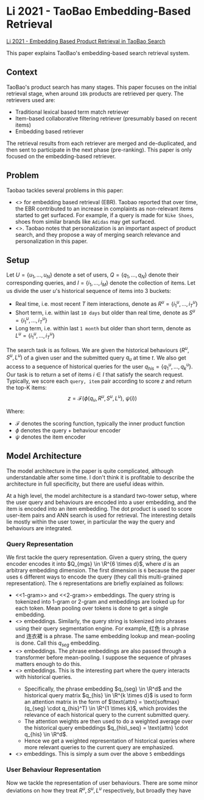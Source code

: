# Li 2021 - TaoBao Embedding-Based Retrieval

[Li 2021 - Embedding Based Product Retrieval in TaoBao Search](https://arxiv.org/abs/2106.09297)

This paper explains TaoBao's embedding-based search retrieval system. 

## Context

TaoBao's product search has many stages. This paper focuses on the initial retrieval stage, when around `10k` products are retrieved per query. The retrievers used are:
- Traditional lexical based term match retriever
- Item-based collaborative filtering retriever (presumably based on recent items)
- Embedding based retriever

The retrieval results from each retriever are merged and de-duplicated, and then sent to participate in the next phase (pre-ranking). This paper is only focused on the embedding-based retriever.

## Problem

Taobao tackles several problems in this paper:
- <<Poor control of relevance>> for embedding based retrieval (EBR). Taobao reported that over time, the EBR contributed to an increase in complaints as non-relevant items started to get surfaced. For example, if a query is made for `Nike Shoes`, shoes from similar brands like `Adidas` may get surfaced.
- <<Balancing relevance and personalization>>. Taobao notes that personalization is an important aspect of product search, and they propose a way of merging search relevance and personalization in this paper.

## Setup

Let $U = \{u_1, ..., u_N\}$ denote a set of users, $Q = \{ q_1, ..., q_N \}$ denote their corresponding queries, and $I = \{ i_1, ..., i_M \}$ denote the collection of items. Let us divide the user $u$'s historical sequence of items into 3 buckets:
- Real time, i.e. most recent $T$ item interactions, denote as $R^u = \{ i_1^u, ..., i_T^u \}$
- Short term, i.e. within last `10 days` but older than real time, denote as $S^u = \{ i_1^u, ..., i_T^u \}$
- Long term, i.e. within last `1 month` but older than short term, denote as $L^u = \{ i_1^u, ..., i_T^u \}$

The search task is as follows. We are given the historical behaviours $(R^u, S^u, L^u)$ of a given user and the submitted query $q_u$ at time $t$. We also get access to a sequence of historical queries for the user $q_{his} = \{ q_1^u, ..., q_k^u \}$. Our task is to return a set of items $i \in I$ that satisfy the search request. Typically, we score each `query, item` pair according to score $z$ and return the top-K items:
$$
    z = \mathcal{F}(\phi(q_u, R^u, S^u, L^u), \ \psi(i))
$$

Where:
- $\mathcal{F}$ denotes the scoring function, typically the inner product function
- $\phi$ denotes the query + behaviour encoder
- $\psi$ denotes the item encoder

## Model Architecture

The model architecture in the paper is quite complicated, although understandable after some time. I don't think it is profitable to describe the architecture in full specificity, but there are useful ideas within.

At a high level, the model architecture is a standard two-tower setup, where the user query and behaviours are encoded into a user embedding, and the item is encoded into an item embedding. The dot product is used to score user-item pairs and ANN search is used for retrieval. The interesting details lie mostly within the user tower, in particular the way the query and behaviours are integrated.

### Query Representation

We first tackle the query representation. Given a query string, the query encoder encodes it into $Q_{mgs} \in \R^{6 \times d}$, where $d$ is an arbitrary embedding dimension. The first dimension is `6` because the paper uses `6` different ways to encode the query (they call this multi-grained representation). The `6` representations are briefly explained as follows:
- <<1-gram>> and <<2-gram>> embeddings. The query string is tokenized into 1-gram or 2-gram and embeddings are looked up for each token. Mean pooling over tokens is done to get a single embedding.
- <<Phrase>> embeddings. Similarly, the query string is tokenized into phrases using their query segmentation engine. For example, 红色 is a phrase and 连衣裙 is a phrase. The same embedding lookup and mean-pooling is done. Call this $q_{seg}$ embedding.
- <<Phrase transformer>> embeddings. The phrase embeddings are also passed through a transformer before mean-pooling. I suppose the sequence of phrases matters enough to do this.
- <<Historical query>> embeddings. This is the interesting part where the query interacts with historical queries. 
    - Specifically, the phrase embedding $q_{seg} \in \R^d$ and the historical query matrix $q_{his} \in \R^{k \times d}$ is used to form an attention matrix in the form of $\text{attn} = \text{softmax}(q_{seg} \cdot q_{his}^T) \in \R^{1 \times k}$, which provides the relevance of each historical query to the current submitted query. 
    - The attention weights are then used to do a weighted average over the historical query embeddings $q_{his\_seq} = \text{attn} \cdot q_{his} \in \R^d$.
    - Hence we get a weighted representation of historical queries where more relevant queries to the current query are emphasized.
- <<Mix>> embeddings. This is simply a sum over the above `5` embeddings

### User Behaviour Representation

Now we tackle the representation of user behaviours. There are some minor deviations on how they treat $R^u, S^u, L^u$ respectively, but broadly they have 

